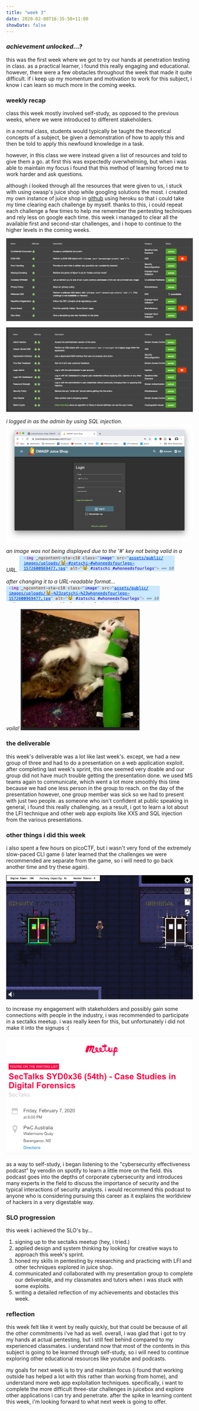 ```yaml
---
title: "week 3"
date: 2020-02-08T16:35:50+11:00
showDate: false
---
```


### *achievement unlocked...?*

this was the first week where we got to try our hands at penetration testing in class. as a practical learner, i found this really engaging and educational. however, there were a few obstacles throughout the week that made it quite difficult. if i keep up my momentum and motivation to work for this subject, i know i can learn so much more in the coming weeks.

### weekly recap

class this week mostly involved self-study, as opposed to the previous weeks, where we were introduced to different stakeholders. 

in a normal class, students would typically be taught the theoretical concepts of a subject, be given a demonstration of how to apply this and then be told to apply this newfound knowledge in a task. 

however, in this class we were instead given a list of resources and told to give them a go. at first this was expectedly overwhelming, but when i was able to maintain my focus i found that this method of learning forced me to work harder and ask questions. 

although i looked through all the resources that were given to us, i stuck with using owasp's juice shop while googling solutions the most. i created my own instance of juice shop in [github](https://github.com/yukariinc/juice-shop) using heroku so that i could take my time clearing each challenge by myself. thanks to this, i could repeat each challenge a few times to help me remember the pentesting techniques and rely less on google each time. this week i managed to clear all the available first and second-star challenges, and i hope to continue to the higher levels in the coming weeks.

![juice shop](https://github.com/yukariinc/yukariinc.github.io/blob/master/images/1star.png?raw=true)

![juice shop 2](https://github.com/yukariinc/yukariinc.github.io/blob/master/images/2star.png?raw=true)

*i logged in as the admin by using SQL injection.*
![admin login](https://github.com/yukariinc/yukariinc.github.io/blob/master/images/adminlogin.png?raw=true)

*an image was not being displayed due to the '#' key not being valid in a URL.*
![image url before](https://github.com/yukariinc/yukariinc.github.io/blob/master/images/%23.png?raw=true)

*after changing it to a URL-readable format...*
![image url after](https://github.com/yukariinc/yukariinc.github.io/blob/master/images/%2523.png?raw=true)

*voila!*
![displayed image](https://github.com/yukariinc/yukariinc.github.io/blob/master/images/cat.png?raw=true)

### the deliverable

this week's deliverable was a lot like last week's. except, we had a new group of three and had to do a presentation on a web application exploit. after completing last week's sprint, this one seemed very doable and our group did not have much trouble getting the presentation done. we used MS teams again to communicate, which went a lot more smoothly this time because we had one less person in the group to reach. on the day of the presentation however, one group member was sick so we had to present with just two people. as someone who isn't confident at public speaking in general, i found this really challenging. as a result, i got to learn a lot about the LFI technique and other web app exploits like XXS and SQL injection from the various presentations. 



### other things i did this week

i also spent a few hours on picoCTF, but i wasn't very fond of the extremely slow-paced CLI game (i later learned that the challenges we were recommended are separate from the game, so i will need to go back another time and try these again).

![i wasted time on video games :( ](https://github.com/yukariinc/yukariinc.github.io/blob/master/images/picoctf.png?raw=true)

to increase my engagement with stakeholders and possibly gain some connections with people in the industry, i was recommended to participate in a sectalks meetup. i was really keen for this, but unfortunately i did not make it into the signups :(

![sectalks waitlist](https://github.com/yukariinc/yukariinc.github.io/blob/master/images/sectalks.png?raw=true)

as a way to self-study, i began listening to the "cybersecurity effectiveness podcast" by verodin on spotify to learn a little more on the field. this podcast goes into the depths of corporate cybersecurity and introduces many experts in the field to discuss the importance of security and the typical interactions of security analysts. i would recommend this podcast to anyone who is considering pursuing this career as it explains the worldview of hackers in a very digestable way. 

### SLO progression
this week i achieved the SLO's by...
1. signing up to the sectalks meetup (hey, i tried.)
2. applied design and system thinking by looking for creative ways to approach this week's sprint.
3. honed my skills in pentesting by researching and practicing with LFI and other techniques explored in juice shop.
4. communicated and collaborated with my presentation group to complete our deliverable, and my classmates and tutors when i was stuck with some exploits.
5. writing a detailed reflection of my achievements and obstacles this week.

### reflection
this week felt like it went by really quickly, but that could be because of all the other commitments i've had as well. overall, i was glad that i got to try my hands at actual pentesting, but i still feel behind compared to my experienced classmates. i understand now that most of the contents in this subject is going to be learned through self-study, so i will need to continue exploring other educational resources like youtube and podcasts. 

my goals for next week is to try and maintain focus (i found that working outside  has helped a lot with this rather than working from home), and understand more web app exploitation techniques. specifically, i want to complete the more difficult three-star challenges in juicebox and explore other applications i can try and penetrate. after the spike in learning content this week, i'm looking forward to what next week is going to offer. 